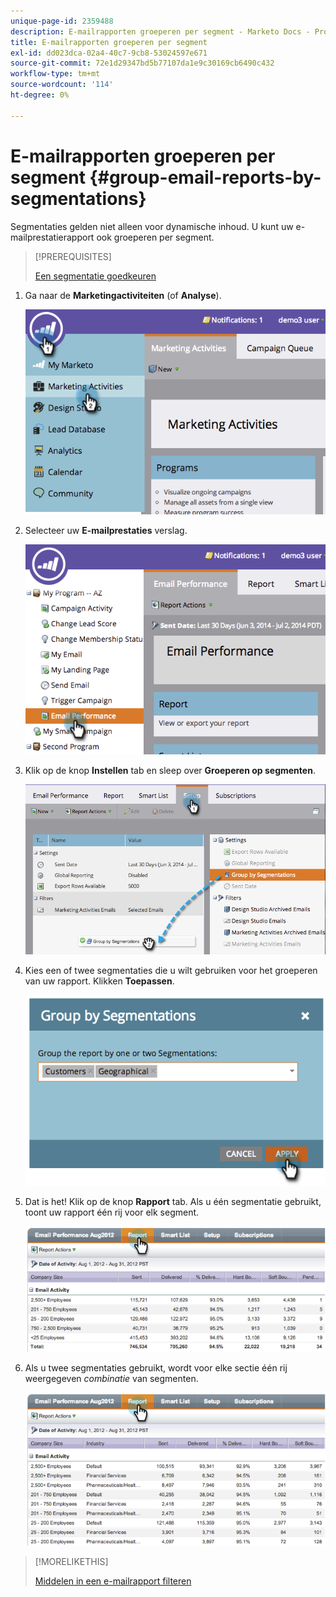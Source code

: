 ```yaml
---
unique-page-id: 2359488
description: E-mailrapporten groeperen per segment - Marketo Docs - Productdocumentatie
title: E-mailrapporten groeperen per segment
exl-id: dd023dca-02a4-40c7-9cb8-53024597e671
source-git-commit: 72e1d29347bd5b77107da1e9c30169cb6490c432
workflow-type: tm+mt
source-wordcount: '114'
ht-degree: 0%

---
```


# E-mailrapporten groeperen per segment {#group-email-reports-by-segmentations}

Segmentaties gelden niet alleen voor dynamische inhoud. U kunt uw e-mailprestatierapport ook groeperen per segment.

>[!PREREQUISITES]
>
>[Een segmentatie goedkeuren](/help/marketo/product-docs/personalization/segmentation-and-snippets/segmentation/approve-a-segmentation.md)

1. Ga naar de **Marketingactiviteiten** (of **Analyse**).

   ![](assets/image2014-9-16-9-3a15-3a58.png)

1. Selecteer uw **E-mailprestaties** verslag.

   ![](assets/image2014-9-16-9-3a16-3a6.png)

1. Klik op de knop **Instellen** tab en sleep over **Groeperen op segmenten**.

   ![](assets/image2014-9-16-9-3a16-3a59.png)

1. Kies een of twee segmentaties die u wilt gebruiken voor het groeperen van uw rapport. Klikken **Toepassen**.

   ![](assets/image2014-9-16-9-3a17-3a9.png)

1. Dat is het! Klik op de knop **Rapport** tab. Als u één segmentatie gebruikt, toont uw rapport één rij voor elk segment.

   ![](assets/image2014-9-16-9-3a17-3a17.png)

1. Als u twee segmentaties gebruikt, wordt voor elke sectie één rij weergegeven _combinatie_ van segmenten.

   ![](assets/image2014-9-16-9-3a17-3a26.png)

>[!MORELIKETHIS]
>
>[Middelen in een e-mailrapport filteren](/help/marketo/product-docs/reporting/basic-reporting/report-activity/filter-assets-in-an-email-report.md)
